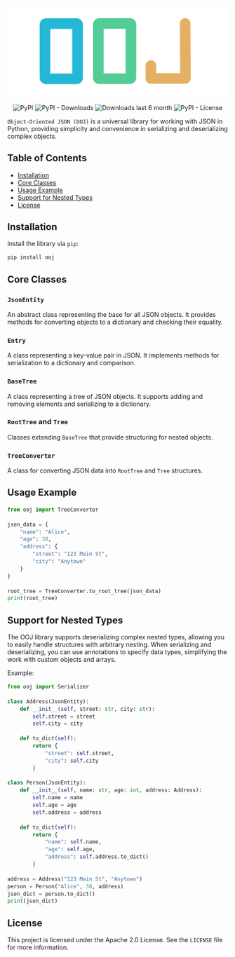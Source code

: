 <div align="center">
    <picture>
        <source media="(prefers-color-scheme: dark)" srcset="./docs/project-logo/OOJ.png">
        <img src="./docs/project-logo/OOJ.png">
    </picture>

![PyPI](https://img.shields.io/pypi/v/ooj)
![PyPI - Downloads](https://img.shields.io/pypi/dm/ooj?color=green&label=downloads)
![Downloads last 6 month](https://static.pepy.tech/personalized-badge/ooj?period=total&units=international_system&left_color=grey&right_color=green&left_text=downloads%20last%206%20month)
![PyPI - License](https://img.shields.io/badge/license-Apache2.0-blue)
</div>


`Object-Oriented JSON (OOJ)` is a universal library for working with JSON in Python, providing simplicity and convenience in serializing and deserializing complex objects.

## Table of Contents

- [Installation](#installation)
- [Core Classes](#core-classes)
- [Usage Example](#usage-example)
- [Support for Nested Types](#support-for-nested-types)
- [License](#license)

## Installation

Install the library via `pip`:

```bash
pip install ooj
```

## Core Classes

### `JsonEntity`

An abstract class representing the base for all JSON objects. It provides methods for converting objects to a dictionary and checking their equality.

### `Entry`

A class representing a key-value pair in JSON. It implements methods for serialization to a dictionary and comparison.

### `BaseTree`

A class representing a tree of JSON objects. It supports adding and removing elements and serializing to a dictionary.

### `RootTree` and `Tree`

Classes extending `BaseTree` that provide structuring for nested objects.

### `TreeConverter`

A class for converting JSON data into `RootTree` and `Tree` structures.

## Usage Example

```python
from ooj import TreeConverter

json_data = {
    "name": "Alice",
    "age": 30,
    "address": {
        "street": "123 Main St",
        "city": "Anytown"
    }
}

root_tree = TreeConverter.to_root_tree(json_data)
print(root_tree)
```

## Support for Nested Types

The OOJ library supports deserializing complex nested types, allowing you to easily handle structures with arbitrary nesting. When serializing and deserializing, you can use annotations to specify data types, simplifying the work with custom objects and arrays.

Example:

```python
from ooj import Serializer

class Address(JsonEntity):
    def __init__(self, street: str, city: str):
        self.street = street
        self.city = city

    def to_dict(self):
        return {
            "street": self.street,
            "city": self.city
        }

class Person(JsonEntity):
    def __init__(self, name: str, age: int, address: Address):
        self.name = name
        self.age = age
        self.address = address

    def to_dict(self):
        return {
            "name": self.name,
            "age": self.age,
            "address": self.address.to_dict()
        }

address = Address("123 Main St", "Anytown")
person = Person("Alice", 30, address)
json_dict = person.to_dict()
print(json_dict)
```

## License

This project is licensed under the Apache 2.0 License. See the `LICENSE` file for more information.